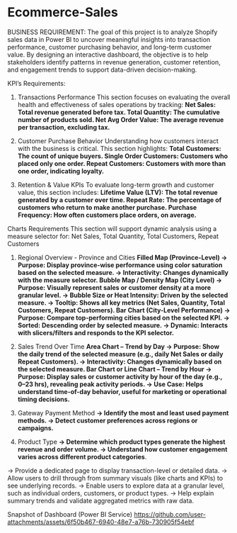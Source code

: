 # Ecommerce-Sales

BUSINESS REQUIREMENT:
The goal of this project is to analyze Shopify sales data in Power BI to uncover meaningful insights into transaction performance, customer purchasing behavior, and long-term customer value. By designing an interactive dashboard, the objective is to help stakeholders identify patterns in revenue generation, customer retention, and engagement trends to support data-driven decision-making.

KPI’s Requirements:
1. Transactions Performance
This section focuses on evaluating the overall health and effectiveness of sales operations by tracking:
**Net Sales: Total revenue generated before tax.
Total Quantity: The cumulative number of products sold.
Net Avg Order Value: The average revenue per transaction, excluding tax.**

2. Customer Purchase Behavior
Understanding how customers interact with the business is critical. This section highlights:
**Total Customers: The count of unique buyers.
Single Order Customers: Customers who placed only one order.
Repeat Customers: Customers with more than one order, indicating loyalty.**

3. Retention & Value KPIs
To evaluate long-term growth and customer value, this section includes:
**Lifetime Value (LTV): The total revenue generated by a customer over time.
Repeat Rate: The percentage of customers who return to make another purchase.
Purchase Frequency: How often customers place orders, on average.**

Charts Requirements
This section will support dynamic analysis using a measure selector for: Net Sales, Total Quantity, Total Customers, Repeat Customers

1. Regional Overview - Province and Cities
**Filled Map (Province-Level)
-> Purpose: Display province-wise performance using color saturation based on the selected measure.
-> Interactivity: Changes dynamically with the measure selector.
Bubble Map / Density Map (City Level)
-> Purpose: Visually represent sales or customer density at a more granular level.
-> Bubble Size or Heat Intensity: Driven by the selected measure.
-> Tooltip: Shows all key metrics (Net Sales, Quantity, Total Customers, Repeat Customers).
Bar Chart (City-Level Performance)
-> Purpose: Compare top-performing cities based on the selected KPI.
-> Sorted: Descending order by selected measure.
-> Dynamic: Interacts with slicers/filters and responds to the KPI selector.**

2. Sales Trend Over Time
**Area Chart – Trend by Day
-> Purpose: Show the daily trend of the selected measure (e.g., daily Net Sales or daily Repeat Customers).
-> Interactivity: Changes dynamically based on the selected measure.
Bar Chart or Line Chart – Trend by Hour
-> Purpose: Display sales or customer activity by hour of the day (e.g., 0–23 hrs), revealing peak activity periods.
-> Use Case: Helps understand time-of-day behavior, useful for marketing or operational timing decisions.**

3. Gateway Payment Method
**-> Identify the most and least used payment methods.
-> Detect customer preferences across regions or campaigns.**

4. Product Type
**-> Determine which product types generate the highest revenue and order volume.
-> Understand how customer engagement varies across different product categories**.

-> Provide a dedicated page to display transaction-level or detailed data.
-> Allow users to drill through from summary visuals (like charts and KPIs) to see underlying records.
-> Enable users to explore data at a granular level, such as individual orders, customers, or product types.
-> Help explain summary trends and validate aggregated metrics with raw data.

Snapshot of Dashboard (Power BI Service)
https://github.com/user-attachments/assets/6f50b467-6940-48e7-a76b-730905f54ebf






